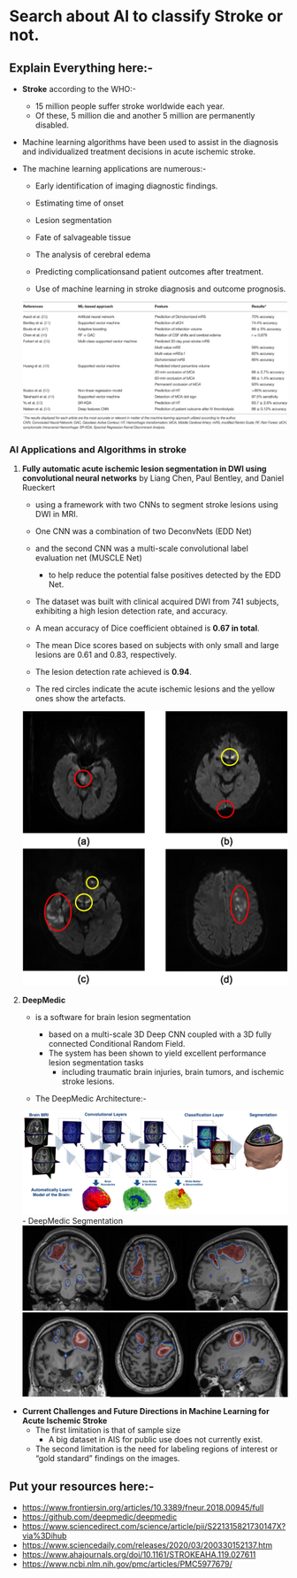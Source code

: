 # Search about AI to classify Stroke or not.

## Explain Everything here:-

   - **Stroke** according to the WHO:-
        - 15 million people suffer stroke worldwide each year.
        -  Of these, 5 million die and another 5 million are permanently disabled.

   - Machine learning algorithms have been used to assist in the diagnosis and individualized treatment decisions in acute ischemic stroke.

   - The machine learning applications are numerous:-
        - Early identification of imaging diagnostic findings.     
        - Estimating time of onset
        - Lesion segmentation
        - Fate of salvageable tissue 
        - The analysis of cerebral edema 
        - Predicting complicationsand patient outcomes after treatment.

       - Use of machine learning in stroke diagnosis and outcome prognosis. 
       <img src="images/AI_Stroke_Algorithms.jpg">

### AI Applications and Algorithms in stroke
 
   1. **Fully automatic acute ischemic lesion segmentation in DWI using convolutional neural networks**
        by Liang Chen, Paul Bentley, and Daniel Rueckert
        - using a framework with two CNNs to segment stroke lesions using DWI in MRI.
        - One CNN was a combination of two DeconvNets (EDD Net)
        - and the second CNN was a multi-scale convolutional label evaluation net (MUSCLE Net)
          - to help reduce the potential false positives detected by the EDD Net.
        - The dataset was built with clinical acquired DWI from 741 subjects, exhibiting a high lesion detection rate, and accuracy.
        - A mean accuracy of Dice coefficient obtained is **0.67 in total**.
        - The mean Dice scores based on subjects with only small and large lesions are 0.61 and 0.83, respectively.
        - The lesion detection rate achieved is **0.94**.

      - The red circles indicate the acute ischemic lesions and the yellow ones show the artefacts.
       <img src="images/ischemic lesions in DWI.jpg">
       

   2. **DeepMedic**
        - is a software for brain lesion segmentation
          - based on a multi-scale 3D Deep CNN coupled with a 3D fully connected Conditional Random Field.
          - The system has been shown to yield excellent performance lesion segmentation tasks
            - including traumatic brain injuries, brain tumors, and ischemic stroke lesions.
       
       - The DeepMedic Architecture:-    
       <img src="images/DeepMedicArchitecture.png">
       - DeepMedic Segmentation
       <img src="images/tbi1.png">
       <img src="images/tbi2.png">

   - **Current Challenges and Future Directions in Machine Learning for Acute Ischemic Stroke**
        - The first limitation is that of sample size
          - A big dataset in AIS for public use does not currently exist.   
        - The second limitation is the need for labeling regions of interest or “gold standard” findings on the images. 

## Put your resources here:-

  - https://www.frontiersin.org/articles/10.3389/fneur.2018.00945/full
  - https://github.com/deepmedic/deepmedic
  - https://www.sciencedirect.com/science/article/pii/S221315821730147X?via%3Dihub
  - https://www.sciencedaily.com/releases/2020/03/200330152137.htm
  - https://www.ahajournals.org/doi/10.1161/STROKEAHA.119.027611
  - https://www.ncbi.nlm.nih.gov/pmc/articles/PMC5977679/
